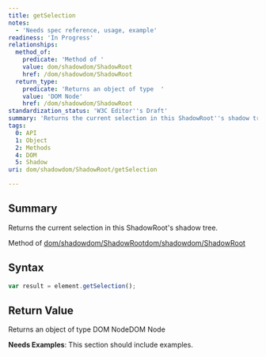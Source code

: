 ```yaml
---
title: getSelection
notes:
  - 'Needs spec reference, usage, example'
readiness: 'In Progress'
relationships:
  method_of:
    predicate: 'Method of '
    value: dom/shadowdom/ShadowRoot
    href: /dom/shadowdom/ShadowRoot
  return_type:
    predicate: 'Returns an object of type  '
    value: 'DOM Node'
    href: /dom/shadowdom/ShadowRoot
standardization_status: 'W3C Editor''s Draft'
summary: 'Returns the current selection in this ShadowRoot''s shadow tree.'
tags:
  0: API
  1: Object
  2: Methods
  4: DOM
  5: Shadow
uri: dom/shadowdom/ShadowRoot/getSelection

---
```

## Summary

Returns the current selection in this ShadowRoot's shadow tree.

Method of [dom/shadowdom/ShadowRoot](/dom/shadowdom/ShadowRoot)[dom/shadowdom/ShadowRoot](/dom/shadowdom/ShadowRoot)

## Syntax

``` js
var result = element.getSelection();
```

## Return Value

Returns an object of type DOM NodeDOM Node

**Needs Examples**: This section should include examples.

